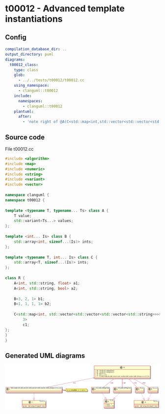 # t00012 - Advanced template instantiations
## Config
```yaml
compilation_database_dir: ..
output_directory: puml
diagrams:
  t00012_class:
    type: class
    glob:
      - ../../tests/t00012/t00012.cc
    using_namespace:
      - clanguml::t00012
    include:
      namespaces:
        - clanguml::t00012
    plantuml:
      after:
        - 'note right of @A(C<std::map<int,std::vector<std::vector<std::vector<std::string>>>>,3,3,3>) : Long template annotation'

```
## Source code
File t00012.cc
```cpp
#include <algorithm>
#include <map>
#include <numeric>
#include <string>
#include <variant>
#include <vector>

namespace clanguml {
namespace t00012 {

template <typename T, typename... Ts> class A {
    T value;
    std::variant<Ts...> values;
};

template <int... Is> class B {
    std::array<int, sizeof...(Is)> ints;
};

template <typename T, int... Is> class C {
    std::array<T, sizeof...(Is)> ints;
};

class R {
    A<int, std::string, float> a1;
    A<int, std::string, bool> a2;

    B<3, 2, 1> b1;
    B<1, 1, 1, 1> b2;

    C<std::map<int, std::vector<std::vector<std::vector<std::string>>>>, 3, 3,
        3>
        c1;
};
}
}

```
## Generated UML diagrams
![t00012_class](./t00012_class.png "Advanced template instantiations")
